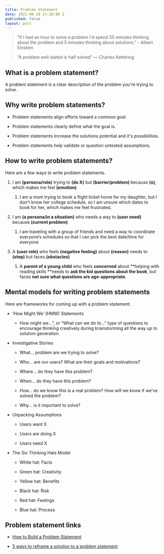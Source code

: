```yaml
---
title: Problem Statement
date: 2021-08-10 17:28:00 Z
published: false
layout: post
---
```


> “If I had an hour to solve a problem I'd spend 55 minutes thinking about the problem and 5 minutes thinking about solutions.” - Albert Einstein

> “A problem well stated is half solved” — Charles Kettering

## What is a problem statement?

A problem statement is a clear description of the problem you're trying to solve.

## Why write problem statements?

* Problem statements align efforts toward a common goal.

* Problem statements clearly define what the goal is.

* Problem statements increase the solutions potential and it's possibilities.

* Problem statements help validate or question untested assumptions.

## How to write problem statements?

Here are a few ways to write problem statements.

1. I am **(persona/role)** trying to **(do X)** but **(barrier/problem)** because **(x)**, which makes me feel **(emotion)**

   1. I am a mom trying to book a flight ticket home for my daughter, but I don’t know her college schedule, so I am unsure which dates to book for her, which makes me feel frustrated.

2. I am **(a persona/in a situation)** who needs a way to **(user need)** because **(current problem)**

   1. I am traveling with a group of friends and need a way to coordinate everyone’s schedules so that I can pick the best date/time for everyone

3. A **(user role)** who feels **(negative feeling)** about **(reason)** needs to **(step)** but faces **(obstacles)**

   1. A **parent of a young child** who feels **concerned** about \*\*helping with reading skills \*\*needs to **ask the kid questions about the book**, but faces **not sure what questions are age-appropriate**.

## Mental models for writing problem statements

Here are frameworks for coming up with a problem statement.

* ‘How Might We’ (HMW) Statements

  * How might we…”, or “What can we do to…” type of questions to encourage thinking creatively during brainstorming all the way up to solution generation.

* Investigative Stories

  * What... problem are we trying to solve?

  * Who... are our users? What are their goals and motivations?

  * Where... do they have this problem?

  * When... do they have this problem?

  * How... do we know this is a real problem? How will we know if we’ve solved the problem?

  * Why... is it important to solve?

* Unpacking Assumptions

  * Users want X

  * Users are doing X

  * Users need X

* The Six Thinking Hats Model

  * White hat: Facts

  * Green hat: Creativity

  * Yellow hat: Benefits

  * Black hat: Risk

  * Red hat: Feelings

  * Blue hat: Process

## Problem statement links

* [How to Build a Problem Statement](https://medium.com/eightshapes-llc/how-to-build-a-problem-statement-d1f21713720b)

* [5 ways to reframe a solution to a problem statement](https://uxdesign.cc/5-ways-to-reframe-a-solution-to-a-problem-statement-cf22f796b281)